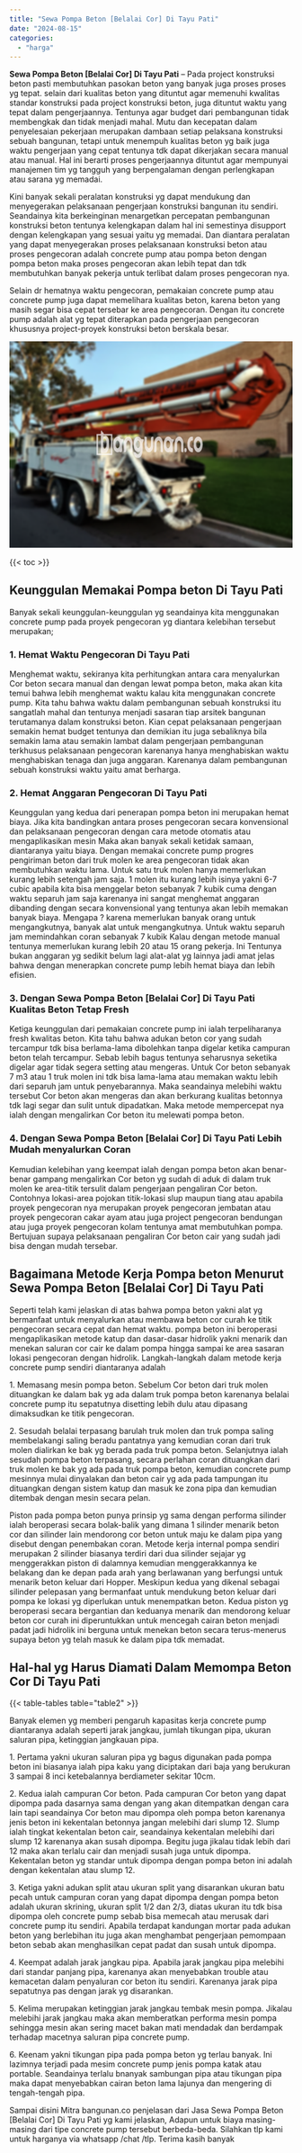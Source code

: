 ```yaml
---
title: "Sewa Pompa Beton [Belalai Cor] Di Tayu Pati"
date: "2024-08-15"
categories: 
  - "harga"
---
```


**Sewa Pompa Beton \[Belalai Cor\] Di Tayu Pati** – Pada project konstruksi beton pasti membutuhkan pasokan beton yang banyak juga proses proses yg tepat. selain dari kualitas beton yang dituntut agar memenuhi kwalitas standar konstruksi pada project konstruksi beton, juga dituntut waktu yang tepat dalam pengerjaannya. Tentunya agar budget dari pembangunan tidak membengkak dan tidak menjadi mahal. Mutu dan kecepatan dalam penyelesaian pekerjaan merupakan dambaan setiap pelaksana konstruksi sebuah bangunan, tetapi untuk menempuh kualitas beton yg baik juga waktu pengerjaan yang cepat tentunya tdk dapat dikerjakan secara manual atau manual. Hal ini berarti proses pengerjaannya dituntut agar mempunyai manajemen tim yg tangguh yang berpengalaman dengan perlengkapan atau sarana yg memadai.

Kini banyak sekali peralatan konstruksi yg dapat mendukung dan menyegerakan pelaksanaan pengerjaan konstruksi bangunan itu sendiri. Seandainya kita berkeinginan menargetkan percepatan pembangunan konstruksi beton tentunya kelengkapan dalam hal ini semestinya disupport dengan kelengkapan yang sesuai yaitu yg memadai. Dan diantara peralatan yang dapat menyegerakan proses pelaksanaan konstruksi beton atau proses pengecoran adalah concrete pump atau pompa beton dengan pompa beton maka proses pengecoran akan lebih tepat dan tdk membutuhkan banyak pekerja untuk terlibat dalam proses pengecoran nya.

Selain dr hematnya waktu pengecoran, pemakaian concrete pump atau concrete pump juga dapat memelihara kualitas beton, karena beton yang masih segar bisa cepat tersebar ke area pengecoran. Dengan itu concrete pump adalah alat yg tepat diterapkan pada pengerjaan pengecoran khususnya project-proyek konstruksi beton berskala besar.

![Sewa Pompa Beton [Belalai Cor] Di Tayu Pati](/images/sewa-concrete-pump-05.png)

{{< toc >}}

## Keunggulan Memakai Pompa beton Di Tayu Pati

Banyak sekali keunggulan-keunggulan yg seandainya kita menggunakan concrete pump pada proyek pengecoran yg diantara kelebihan tersebut merupakan;

### 1\. Hemat Waktu Pengecoran Di Tayu Pati

Menghemat waktu, sekiranya kita perhitungkan antara cara menyalurkan Cor beton secara manual dan dengan lewat pompa beton, maka akan kita temui bahwa lebih menghemat waktu kalau kita menggunakan concrete pump. Kita tahu bahwa waktu dalam pembangunan sebuah konstruksi itu sangatlah mahal dan tentunya menjadi sasaran tiap arsitek bangunan terutamanya dalam konstruksi beton. Kian cepat pelaksanaan pengerjaan semakin hemat budget tentunya dan demikian itu juga sebaliknya bila semakin lama atau semakin lambat dalam pengerjaan pembangunan terkhusus pelaksanaan pengecoran karenanya hanya menghabiskan waktu menghabiskan tenaga dan juga anggaran. Karenanya dalam pembangunan sebuah konstruksi waktu yaitu amat berharga.

### 2\. Hemat Anggaran Pengecoran Di Tayu Pati

Keunggulan yang kedua dari penerapan pompa beton ini merupakan hemat biaya. Jika kita bandingkan antara proses pengecoran secara konvensional dan pelaksanaan pengecoran dengan cara metode otomatis atau mengaplikasikan mesin Maka akan banyak sekali ketidak samaan, diantaranya yaitu biaya. Dengan memakai concrete pump progres pengiriman beton dari truk molen ke area pengecoran tidak akan membutuhkan waktu lama. Untuk satu truk molen hanya memerlukan kurang lebih setengah jam saja. 1 molen itu kurang lebih isinya yakni 6-7 cubic apabila kita bisa menggelar beton sebanyak 7 kubik cuma dengan waktu separuh jam saja karenanya ini sangat menghemat anggaran dibanding dengan secara konvensional yang tentunya akan lebih memakan banyak biaya. Mengapa ? karena memerlukan banyak orang untuk mengangkutnya, banyak alat untuk mengangkutnya. Untuk waktu separuh jam memindahkan coran sebanyak 7 kubik Kalau dengan metode manual tentunya memerlukan kurang lebih 20 atau 15 orang pekerja. Ini Tentunya bukan anggaran yg sedikit belum lagi alat-alat yg lainnya jadi amat jelas bahwa dengan menerapkan concrete pump lebih hemat biaya dan lebih efisien.

### 3\. Dengan Sewa Pompa Beton \[Belalai Cor\] Di Tayu Pati Kualitas Beton Tetap Fresh

Ketiga keunggulan dari pemakaian concrete pump ini ialah terpeliharanya fresh kwalitas beton. Kita tahu bahwa adukan beton cor yang sudah tercampur tdk bisa berlama-lama dibolehkan tanpa digelar ketika campuran beton telah tercampur. Sebab lebih bagus tentunya seharusnya seketika digelar agar tidak segera setting atau mengeras. Untuk Cor beton sebanyak 7 m3 atau 1 truk molen ini tdk bisa lama-lama atau memakan waktu lebih dari separuh jam untuk penyebarannya. Maka seandainya melebihi waktu tersebut Cor beton akan mengeras dan akan berkurang kualitas betonnya tdk lagi segar dan sulit untuk dipadatkan. Maka metode mempercepat nya ialah dengan mengalirkan Cor beton itu melewati pompa beton.

### 4\. Dengan Sewa Pompa Beton \[Belalai Cor\] Di Tayu Pati Lebih Mudah menyalurkan Coran

Kemudian kelebihan yang keempat ialah dengan pompa beton akan benar-benar gampang mengalirkan Cor beton yg sudah di aduk di dalam truk molen ke area-titik tersulit dalam pengerjaan pengaliran Cor beton. Contohnya lokasi-area pojokan titik-lokasi slup maupun tiang atau apabila proyek pengecoran nya merupakan proyek pengecoran jembatan atau proyek pengecoran cakar ayam atau juga project pengecoran bendungan atau juga proyek pengecoran kolam tentunya amat membutuhkan pompa. Bertujuan supaya pelaksanaan pengaliran Cor beton cair yang sudah jadi bisa dengan mudah tersebar.

## Bagaimana Metode Kerja Pompa beton Menurut Sewa Pompa Beton \[Belalai Cor\] Di Tayu Pati

Seperti telah kami jelaskan di atas bahwa pompa beton yakni alat yg bermanfaat untuk menyalurkan atau membawa beton cor curah ke titik pengecoran secara cepat dan hemat waktu. pompa beton ini beroperasi mengaplikasikan metode katup dan dasar-dasar hidrolik yakni menarik dan menekan saluran cor cair ke dalam pompa hingga sampai ke area sasaran lokasi pengecoran dengan hidrolik. Langkah-langkah dalam metode kerja concrete pump sendiri diantaranya adalah

1\. Memasang mesin pompa beton. Sebelum Cor beton dari truk molen dituangkan ke dalam bak yg ada dalam truk pompa beton karenanya belalai concrete pump itu sepatutnya disetting lebih dulu atau dipasang dimaksudkan ke titik pengecoran.

2\. Sesudah belalai terpasang barulah truk molen dan truk pompa saling membelakangi saling beradu pantatnya yang kemudian coran dari truk molen dialirkan ke bak yg berada pada truk pompa beton. Selanjutnya ialah sesudah pompa beton terpasang, secara perlahan coran dituangkan dari truk molen ke bak yg ada pada truk pompa beton, kemudian concrete pump mesinnya mulai dinyalakan dan beton cair yg ada pada tampungan itu dituangkan dengan sistem katup dan masuk ke zona pipa dan kemudian ditembak dengan mesin secara pelan.

Piston pada pompa beton punya prinsip yg sama dengan performa silinder ialah beroperasi secara bolak-balik yang dimana 1 silinder menarik beton cor dan silinder lain mendorong cor beton untuk maju ke dalam pipa yang disebut dengan penembakan coran. Metode kerja internal pompa sendiri merupakan 2 silinder biasanya terdiri dari dua silinder sejajar yg menggerakkan piston di dalamnya kemudian menggerakkannya ke belakang dan ke depan pada arah yang berlawanan yang berfungsi untuk menarik beton keluar dari Hopper. Meskipun kedua yang dikenal sebagai silinder pelepasan yang bermanfaat untuk mendukung beton keluar dari pompa ke lokasi yg diperlukan untuk menempatkan beton. Kedua piston yg beroperasi secara bergantian dan keduanya menarik dan mendorong keluar beton cor curah ini diperuntukkan untuk mencegah cairan beton menjadi padat jadi hidrolik ini berguna untuk menekan beton secara terus-menerus supaya beton yg telah masuk ke dalam pipa tdk memadat.

## Hal-hal yg Harus Diamati Dalam Memompa Beton Cor Di Tayu Pati

{{< table-tables table="table2" >}}

Banyak elemen yg memberi pengaruh kapasitas kerja concrete pump diantaranya adalah seperti jarak jangkau, jumlah tikungan pipa, ukuran saluran pipa, ketinggian jangkauan pipa.

1\. Pertama yakni ukuran saluran pipa yg bagus digunakan pada pompa beton ini biasanya ialah pipa kaku yang diciptakan dari baja yang berukuran 3 sampai 8 inci ketebalannya berdiameter sekitar 10cm.

2\. Kedua ialah campuran Cor beton. Pada campuran Cor beton yang dapat dipompa pada dasarnya sama dengan yang akan ditempatkan dengan cara lain tapi seandainya Cor beton mau dipompa oleh pompa beton karenanya jenis beton ini kekentalan betonnya jangan melebihi dari slump 12. Slump ialah tingkat kekentalan beton cair, seandainya kekentalan melebihi dari slump 12 karenanya akan susah dipompa. Begitu juga jikalau tidak lebih dari 12 maka akan terlalu cair dan menjadi susah juga untuk dipompa. Kekentalan beton yg standar untuk dipompa dengan pompa beton ini adalah dengan kekentalan atau slump 12.

3\. Ketiga yakni adukan split atau ukuran split yang disarankan ukuran batu pecah untuk campuran coran yang dapat dipompa dengan pompa beton adalah ukuran skrining, ukuran split 1/2 dan 2/3, diatas ukuran itu tdk bisa dipompa oleh concrete pump sebab bisa memecah atau merusak dari concrete pump itu sendiri. Apabila terdapat kandungan mortar pada adukan beton yang berlebihan itu juga akan menghambat pengerjaan pemompaan beton sebab akan menghasilkan cepat padat dan susah untuk dipompa.

4\. Keempat adalah jarak jangkau pipa. Apabila jarak jangkau pipa melebihi dari standar panjang pipa, karenanya akan menyebabkan trouble atau kemacetan dalam penyaluran cor beton itu sendiri. Karenanya jarak pipa sepatutnya pas dengan jarak yg disarankan.

5\. Kelima merupakan ketinggian jarak jangkau tembak mesin pompa. Jikalau melebihi jarak jangkau maka akan memberatkan performa mesin pompa sehingga mesin akan sering macet bakan mati mendadak dan berdampak terhadap macetnya saluran pipa concrete pump.

6\. Keenam yakni tikungan pipa pada pompa beton yg terlau banyak. Ini lazimnya terjadi pada mesim concrete pump jenis pompa katak atau portable. Seandainya terlalu bnanyak sambungan pipa atau tikungan pipa maka dapat menyebabkan cairan beton lama lajunya dan mengering di tengah-tengah pipa.

Sampai disini Mitra bangunan.co penjelasan dari Jasa Sewa Pompa Beton \[Belalai Cor\] Di Tayu Pati yg kami jelaskan, Adapun untuk biaya masing-masing dari tipe concrete pump tersebut berbeda-beda. Silahkan tlp kami untuk harganya via whatsapp /chat /tlp. Terima kasih banyak

